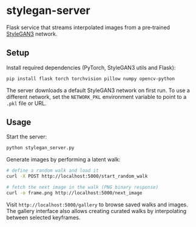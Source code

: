 # stylegan-server

Flask service that streams interpolated images from a pre‑trained
[StyleGAN3](https://github.com/NVlabs/stylegan3) network.

## Setup

Install required dependencies (PyTorch, StyleGAN3 utils and Flask):

```bash
pip install flask torch torchvision pillow numpy opencv-python
```

The server downloads a default StyleGAN3 network on first run. To use a
different network, set the `NETWORK_PKL` environment variable to point to a
`.pkl` file or URL.

## Usage

Start the server:

```bash
python stylegan_server.py
```

Generate images by performing a latent walk:

```bash
# define a random walk and load it
curl -X POST http://localhost:5000/start_random_walk

# fetch the next image in the walk (PNG binary response)
curl -o frame.png http://localhost:5000/next_image
```

Visit `http://localhost:5000/gallery` to browse saved walks and images. The
gallery interface also allows creating curated walks by interpolating between
selected keyframes.

